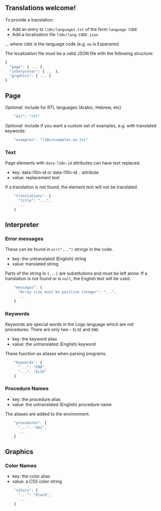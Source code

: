 ## Translations welcome! ##

To provide a translation:

* Add an entry to `l10n/languages.txt` of the form `language CODE`
* Add a localization file `l10n/lang-CODE.json`

... where `CODE` is the language code (e.g. `eo` is Esperanto)

The localization file must be a valid JSON file with the following structure:

```js
{
  "page": { ... },
  "interpreter": { ... },
  "graphics": { ... }
}
```

## Page

_Optional:_ include for RTL languages (Arabic, Hebrew, etc)

```js
    "dir": "rtl"
```

_Optional:_ include if you want a custom set of examples, e.g. with translated keywords:

```js
    "examples": "l10n/examples.eo.txt"
```

### Text

Page elements with `data-l10n-id` attributes can have text replaced.

* key: data-l10n-id _or_ data-l10n-id `.` attribute
* value: replacement text

If a translation is not found, the element text will not be translated.

```js
    "translations": {
      "title": "...",
      ...
    }
```

## Interpreter

### Error messages

These can be found in `err("...")` strings in the code.

* key: the untranslated (English) string
* value: translated string

Parts of the string in `{...}` are substitutions and must be left alone.
If a translation is not found or is `null`, the English text will be used.

```js
    "messages": {
      "Array size must be positive integer": "...",
      ...
    }
```

### Keywords

Keywords are special words in the Logo language which are not procedures.
There are only two - `ELSE` and `END`.

* key: the keyword alias
* value: the untranslated (English) keyword

These function as aliases when parsing programs.

```js
    "keywords": {
      "...": "END",
      "...": "ELSE"
    }
```

### Procedure Names

* key: the procedure alias
* value: the untranslated (English) procedure name

The aliases are added to the environment.

```js
    "procedures": {
      "...": "abs",
      ...
    }
```

## Graphics

### Color Names

* key: the color alias
* value: a CSS color string

```js
    "colors": {
      "...": "black",
      ...
    }
```
